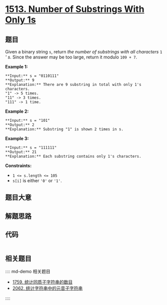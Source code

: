 # [1513. Number of Substrings With Only 1s](https://leetcode.com/problems/number-of-substrings-with-only-1s)

## 题目

Given a binary string `s`, return _the number of substrings with all
characters_ `1` _' s_. Since the answer may be too large, return it modulo
`109 + 7`.



**Example 1:**

    
    
    **Input:** s = "0110111"
    **Output:** 9
    **Explanation:** There are 9 substring in total with only 1's characters.
    "1" -> 5 times.
    "11" -> 3 times.
    "111" -> 1 time.

**Example 2:**

    
    
    **Input:** s = "101"
    **Output:** 2
    **Explanation:** Substring "1" is shown 2 times in s.
    

**Example 3:**

    
    
    **Input:** s = "111111"
    **Output:** 21
    **Explanation:** Each substring contains only 1's characters.
    



**Constraints:**

  * `1 <= s.length <= 105`
  * `s[i]` is either `'0'` or `'1'`.


## 题目大意

## 解题思路

## 代码

```javascript

```

## 相关题目

:::: md-demo 相关题目
- [1759. 统计同质子字符串的数目](https://leetcode.com/problems/count-number-of-homogenous-substrings)
- [2062. 统计字符串中的元音子字符串](https://leetcode.com/problems/count-vowel-substrings-of-a-string)

::::

